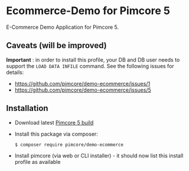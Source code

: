 # Ecommerce-Demo for Pimcore 5

E-Commerce Demo Application for Pimcore 5.

## Caveats (will be improved)

**Important** : in order to install this profile, your DB and DB user needs to support the `LOAD DATA INFILE` command. See
the following issues for details:

* https://github.com/pimcore/demo-ecommerce/issues/1 
* https://github.com/pimcore/demo-ecommerce/issues/5

## Installation

* Download latest [Pimcore 5 build](https://www.pimcore.org/download-5/pimcore-unstable.zip)
* Install this package via composer:

  ```
  $ composer require pimcore/demo-ecommerce
  ```

* Install pimcore (via web or CLI installer) - it should now list this install profile as available
